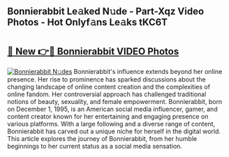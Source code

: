 ## Bonnierabbit Le𝚊ked N𝚞de - Part-Xqz Video Photos - Hot Onlyf𝚊ns Le𝚊ks tKC6T

# <h2><a href="http://ab83021.deff.icu/?id=Bonnierabbit">🔗 New 👉🔴 Bonnierabbit VIDEO Photos</a></h2>

[![Bonnierabbit N𝚞des](https://i.imgur.com/rIISA9y.gif)](http://ab83021.deff.icu/?id=Bonnierabbit)
Bonnierabbit's influence extends beyond her online presence. Her rise to prominence has sparked discussions about the changing landscape of online content creation and the complexities of online fandom. Her controversial approach has challenged traditional notions of beauty, sexuality, and female empowerment. Bonnierabbit, born on December 1, 1995, is an American social media influencer, gamer, and content creator known for her entertaining and engaging presence on various platforms. With a large following and a diverse range of content, Bonnierabbit has carved out a unique niche for herself in the digital world. This article explores the journey of Bonnierabbit, from her humble beginnings to her current status as a social media sensation.
